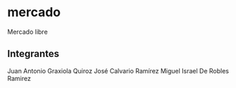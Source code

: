 # mercado
Mercado libre

## Integrantes

Juan Antonio Graxiola Quiroz
José Calvario Ramírez 
Miguel Israel De Robles Ramirez